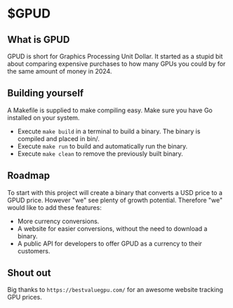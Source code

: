 # $GPUD

## What is GPUD
GPUD is short for Graphics Processing Unit Dollar. It started as a stupid bit about comparing 
expensive purchases to how many GPUs you could by for the same amount of money in 2024.

## Building yourself 
A Makefile is supplied to make compiling easy. 
Make sure you have Go installed on your system.

- Execute ```make build``` in a terminal to build a binary. The binary is compiled and placed in bin/.
- Execute ```make run``` to build and automatically run the binary.
- Execute ```make clean``` to remove the previously built binary.

## Roadmap
To start with this project will create a binary that converts a USD price to a GPUD price. 
However "we" see plenty of growth potential. Therefore "we" would like to add these features:

  - More currency conversions.
  - A website for easier conversions, without the need to download a binary.
  - A public API for developers to offer GPUD as a currency to their customers.

## Shout out
Big thanks to `https://bestvaluegpu.com/` for an awesome website tracking GPU prices.
